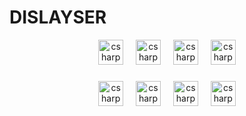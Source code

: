 # DISLAYSER

<div align="center">
    <img src="https://skillicons.dev/icons?i=php" height="40" alt="csharp logo"/>
    <img width="12" />
    <img src="https://skillicons.dev/icons?i=symfony" height="40" alt="csharp logo"/>
    <img width="12" />
    <img src="https://skillicons.dev/icons?i=py" height="40" alt="csharp logo"/>
    <img width="12" />
    <img src="https://skillicons.dev/icons?i=vscode" height="40" alt="csharp logo"/>
</div>

### 

<div align="center">
    <img src="https://skillicons.dev/icons?i=js" height="40" alt="csharp logo"/>
    <img width="12" />
    <img src="https://skillicons.dev/icons?i=npm" height="40" alt="csharp logo"/>
    <img width="12" />
    <img src="https://skillicons.dev/icons?i=bootstrap" height="40" alt="csharp logo"/>
    <img width="12" />
    <img src="https://skillicons.dev/icons?i=jquery" height="40" alt="csharp logo"/>
</div>
